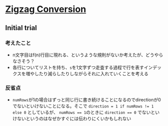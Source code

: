 # [Zigzag Conversion](https://leetcode.com/problems/zigzag-conversion)

## Initial trial

### 考えたこと

- n文字目はf(n)行目に現れる、というような規則がないか考えたが、どうやらなさそう？
- 各行についてリストを持ち、`s`を1文字ずつ走査する過程で行を表すインデックスを増やしたり減らしたりしながらそれに入れていくことを考える

### 反省点

- `numRows`が1の場合はずっと同じ行に書き続けることになるのでdirectionが0でないといけないことになる。そこで `direction = 1 if numRows != 1 else 0` としているが、 `numRows == 1`のときに `direction == 0` でないといけないというのはなぜかすぐには伝わりにくいかもしれない